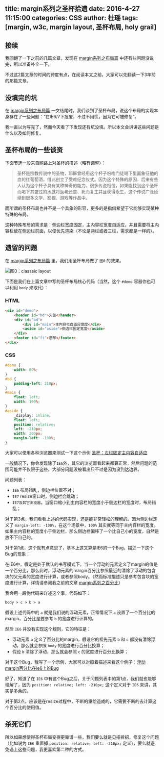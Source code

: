 title: margin系列之圣杯拾遗
date: 2016-4-27 11:15:00
categories: CSS
author: 杜瑶
tags: [margin, w3c, margin layout, 圣杯布局, holy grail]
---

## 接续

我回翻了一下之前的几篇文章，发现在 [margin系列之布局篇](/2013/12/31/css/margin系列之布局篇/) 中还有些问题没说完，所以准备补全一下。

不过这2篇文章的时间的跨度有点，在阅读本文之前，大家可以先翻读一下3年前的那篇文章。

## 没填完的坑

在 [margin系列之布局篇](/2013/12/31/css/margin系列之布局篇/) 一文结尾时，我们谈到了圣杯布局，说这个布局的实现本身存在了一些问题：“在IE6/7下报废，不过不用慌，因为它可被修复”。

我一直以为写完了，然而今天看了下发现还有坑没填。所以本文会讲讲这些问题是什么以及如何修复。

<!--more-->

## 圣杯布局的一些谈资

下面节选一段来自网路上对圣杯的描述（略有调整）：

> 圣杯是宗教传说中的圣物，耶稣曾经用这个杯子吩咐门徒喝下里面象征他的血的红葡萄酒，借此创立了受难纪念仪式。因为这个特殊的原因，后来有些人认为这个杯子具有某种神奇的能力。很多传说相信，如果能找到这个圣杯而喝下其盛过的水就将返老还童、死而复生并且获得永生，这个传说广泛延续到很多文学、影视、游戏等作品中。

而所谓的圣杯布局也并不是一个具象的形容，更多的是指借希望于它能够实现某种特殊的布局。

这种特殊布局的需求是：侧边栏宽度固定，主内容栏宽度自适应，并且需要将主内容栏放在侧边栏前面，以便优先渲染（不论是两栏或者三栏，需求都是一样的）。

## 遗留的问题

在 [margin系列之布局篇](/2013/12/31/css/margin系列之布局篇/) 里，我们用圣杯布局做了 `图0` 的效果。

![图0：classsic layout](http://demo.doyoe.com/css/margin/images/layout-1.png)

下面是我们在上篇文章中写的圣杯布局核心代码（当然，这个 `#demo` 容器你也可以利用 `body` 来取代）：

### HTML
```html
<div id="demo">
    <header id="hd">头部</header>
    <div id="bd">
        <div id="main">主内容栏自适应宽度</div>
        <aside id="aside">侧边栏固定宽度</aside>
    </div>
    <footer id="ft">底部</footer>
</div>
```

### CSS
```css
#demo {
    width: 80%;
}
#bd {
    padding-left: 210px;
}
#main {
    float: left;
    width: 100%;
}
#aside {
    _display: inline;
    float: left;
    position: relative;
    left: -210px;
    width: 200px;
    margin-left: -100%;
}
```

大家可以使用各种浏览器来测试一下这个示例 [圣杯：左栏固定主内容自适应](http://demo.doyoe.com/css/margin/layout/holy-grail.html)

一般情况下，你会发现除了`IE6`外，其它的浏览器看起来都算正常，然后问题的范围可能并不仅限于这些，大部分问题没被看出只不过是因为没到达边界。

问题列表：

* `IE6` 布局错乱，侧边栏位置不对；
* `IE7` resize窗口时，侧边栏会跳动；
* `IE7及其它浏览器`，当窗口缩小到主内容栏的宽度小于侧边栏的宽度时，布局错乱；

对于第3点，我们看看上述的代码实现，还是能非常轻松的理解的。因为侧边栏定义了 `margin-left: -100%`，在这个场景中，`100%` 其实就等同于主内容栏的宽度。如果主内容栏的宽度小于侧边栏，那么侧边栏偏移了一个比自己小的宽度，自然是放不下自己的。

对于第1点，这个就有点意思了，基本上这又算是IE6的一个Bug，描述一下这个Bug的现象：

在IE6中，假定是处于默认的书写模式下，当一个浮动的元素定义了margin的值是一个百分比，那么此时，浮动元素的margin百分比参照最近的清除了浮动的包含块的父元素的宽度进行计算，或者参照body。（然而标准描述只是参考包含块的宽度进行计算，详情请参阅我之前的文章 [margin系列之百分比](/2013/11/30/css/margin系列之百分比/)）

我会用一段伪代码来详述这个事，代码如下：

```html
body > c > b > a
```

假设上述代码中的 `a` 就是我们说的浮动元素，正常情况下 `a` 设置了一个百分比的margin，百分比是要参考 `b` 的宽度进行计算的。

然后 `IE6` 并没有实现这个规则，它的特征是：

* 浮动元素 `a` 定义了百分比的margin，假设它的祖先元素 `b` 和 `c` 都没有清除浮动，那么就会参照 `body` 的宽度进行百分比换算；
* 假设 `b` 清除了浮动，那么就会参照 `c` 的宽度进行百分比换算；

对于这个Bug，我写了一个示例，大家可以对照着描述来看这个例子：[浮动margin百分比在ie6上的Bug](http://demo.doyoe.com/css/margin/layout/margin-percentage-bug-on-ie6.html)

好了，知道了在 `IE6` 中有这个Bug之后，关于问题列表中的第1点，我们就也能够理解了，因为 `position: relative; left: -210px;` 这个定义对于 `IE6` 来讲，其实是多余的。

对于第2点，应该是在resize过程中，不断的重绘造成的，它需要不断的去计算这个百分比的使用值。

## 杀死它们

所以如果想使得圣杯布局变得更靠谱一些，我们要么就是见招拆招，修复这个问题（比如说为 `IE6` 重置掉 `position: relative; left: -210px;` 定义），要么就避免遇上这些问题，我更喜欢第二种的方式。
